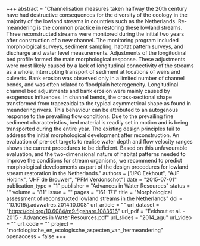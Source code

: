 +++
abstract = "Channelisation measures taken halfway the 20th century have had destructive consequences for the diversity of the ecology in the majority of the lowland streams in countries such as the Netherlands. Re-meandering is the common practice in restoring these lowland streams. Three reconstructed streams were monitored during the initial two years after construction of a new channel. The monitoring program included morphological surveys, sediment sampling, habitat pattern surveys, and discharge and water level measurements. Adjustments of the longitudinal bed profile formed the main morphological response. These adjustments were most likely caused by a lack of longitudinal connectivity of the streams as a whole, interrupting transport of sediment at locations of weirs and culverts. Bank erosion was observed only in a limited number of channel bends, and was often related to floodplain heterogeneity. Longitudinal channel bed adjustments and bank erosion were mainly caused by exogenous influences. In channel bends, the cross-sectional shape transformed from trapezoidal to the typical asymmetrical shape as found in meandering rivers. This behaviour can be attributed to an autogenous response to the prevailing flow conditions. Due to the prevailing fine sediment characteristics, bed material is readily set in motion and is being transported during the entire year. The existing design principles fail to address the initial morphological development after reconstruction. An evaluation of pre-set targets to realise water depth and flow velocity ranges shows the current procedures to be deficient. Based on this unfavourable evaluation, and the two-dimensional nature of habitat patterns needed to improve the conditions for stream organisms, we recommend to predict morphological developments as part of the design procedures for lowland stream restoration in the Netherlands."
authors = ["JPC Eekhout", "AJF Hoitink", "JHF de Brouwer", "PFM Verdonschot"]
date = "2015-07-01"
publication_type = "1"
publisher = "Advances in Water Resources"
status = ""
volume = "81"
issue = ""
pages = "161-171"
title = "Morphological assessment of reconstructed lowland streams in the Netherlands"
doi = "10.1016/j.advwatres.2014.10.008"
url_article = ""
url_dataset = "https://doi.org/10.6084/m9.figshare.1083616"
url_pdf = "Eekhout et al. - 2015 - Advances in Water Resources.pdf"
url_slides = "2014_agu"
url_video = ""
url_code = ""
project = "morfologische_en_ecologische_aspecten_van_hermeandering"
openaccess = false
+++

